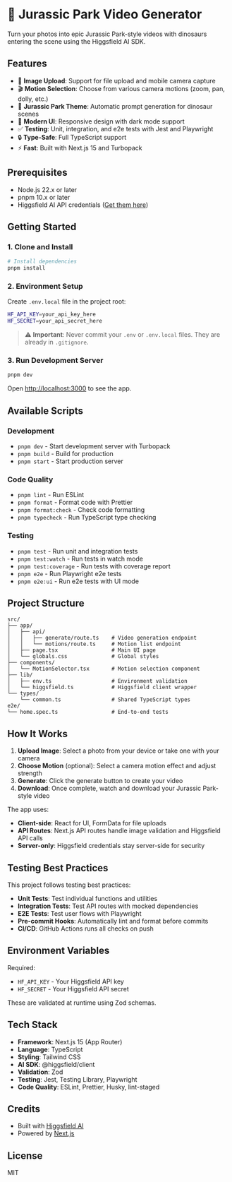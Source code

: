 # 🦖 Jurassic Park Video Generator

Turn your photos into epic Jurassic Park-style videos with dinosaurs entering the scene using the Higgsfield AI SDK.

## Features

- 📸 **Image Upload**: Support for file upload and mobile camera capture
- 🎬 **Motion Selection**: Choose from various camera motions (zoom, pan, dolly, etc.)
- 🦕 **Jurassic Park Theme**: Automatic prompt generation for dinosaur scenes
- 🎨 **Modern UI**: Responsive design with dark mode support
- ✅ **Testing**: Unit, integration, and e2e tests with Jest and Playwright
- 🔒 **Type-Safe**: Full TypeScript support
- ⚡ **Fast**: Built with Next.js 15 and Turbopack

## Prerequisites

- Node.js 22.x or later
- pnpm 10.x or later
- Higgsfield AI API credentials ([Get them here](https://cloud.higgsfield.ai))

## Getting Started

### 1. Clone and Install

```bash
# Install dependencies
pnpm install
```

### 2. Environment Setup

Create `.env.local` file in the project root:

```bash
HF_API_KEY=your_api_key_here
HF_SECRET=your_api_secret_here
```

> ⚠️ **Important**: Never commit your `.env` or `.env.local` files. They are already in `.gitignore`.

### 3. Run Development Server

```bash
pnpm dev
```

Open [http://localhost:3000](http://localhost:3000) to see the app.

## Available Scripts

### Development

- `pnpm dev` - Start development server with Turbopack
- `pnpm build` - Build for production
- `pnpm start` - Start production server

### Code Quality

- `pnpm lint` - Run ESLint
- `pnpm format` - Format code with Prettier
- `pnpm format:check` - Check code formatting
- `pnpm typecheck` - Run TypeScript type checking

### Testing

- `pnpm test` - Run unit and integration tests
- `pnpm test:watch` - Run tests in watch mode
- `pnpm test:coverage` - Run tests with coverage report
- `pnpm e2e` - Run Playwright e2e tests
- `pnpm e2e:ui` - Run e2e tests with UI mode

## Project Structure

```
src/
├── app/
│   ├── api/
│   │   ├── generate/route.ts    # Video generation endpoint
│   │   └── motions/route.ts     # Motion list endpoint
│   ├── page.tsx                 # Main UI page
│   └── globals.css              # Global styles
├── components/
│   └── MotionSelector.tsx       # Motion selection component
├── lib/
│   ├── env.ts                   # Environment validation
│   └── higgsfield.ts            # Higgsfield client wrapper
└── types/
    └── common.ts                # Shared TypeScript types
e2e/
└── home.spec.ts                 # End-to-end tests
```

## How It Works

1. **Upload Image**: Select a photo from your device or take one with your camera
2. **Choose Motion** (optional): Select a camera motion effect and adjust strength
3. **Generate**: Click the generate button to create your video
4. **Download**: Once complete, watch and download your Jurassic Park-style video

The app uses:

- **Client-side**: React for UI, FormData for file uploads
- **API Routes**: Next.js API routes handle image validation and Higgsfield API calls
- **Server-only**: Higgsfield credentials stay server-side for security

## Testing Best Practices

This project follows testing best practices:

- **Unit Tests**: Test individual functions and utilities
- **Integration Tests**: Test API routes with mocked dependencies
- **E2E Tests**: Test user flows with Playwright
- **Pre-commit Hooks**: Automatically lint and format before commits
- **CI/CD**: GitHub Actions runs all checks on push

## Environment Variables

Required:

- `HF_API_KEY` - Your Higgsfield API key
- `HF_SECRET` - Your Higgsfield API secret

These are validated at runtime using Zod schemas.

## Tech Stack

- **Framework**: Next.js 15 (App Router)
- **Language**: TypeScript
- **Styling**: Tailwind CSS
- **AI SDK**: @higgsfield/client
- **Validation**: Zod
- **Testing**: Jest, Testing Library, Playwright
- **Code Quality**: ESLint, Prettier, Husky, lint-staged

## Credits

- Built with [Higgsfield AI](https://higgsfield.ai)
- Powered by [Next.js](https://nextjs.org)

## License

MIT
